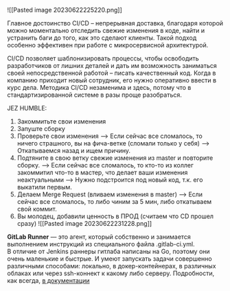 ![[Pasted image 20230622225220.png]]

Главное достоинство CI/CD – непрерывная доставка, благодаря которой можно моментально отследить свежие изменения в коде, найти и устранить баги до того, как это сделают клиенты. Такой подход особенно эффективен при работе с микросервисной архитектурой.

CI/CD позволяет шаблонизировать процессы, чтобы освободить разработчиков от лишних деталей и дать им возможность заниматься своей непосредственной работой – писать качественный код. Когда в компанию приходит новый сотрудник, его нужно оперативно ввести в курс дела. Методика CI/CD незаменима и здесь, потому что в стандартизированной системе в разы проще разобраться.

JEZ HUMBLE:
1. Закоммитьте свои изменения
2. Запуште сборку
3. Проверьте свои изменения --> Если сейчас все сломалось, то ничего страшного, вы на фича-ветке (сломали только у себя) --> Откатываемся назад и ищем причину.
4. Подтяните в свою ветку свежие изменения из master и повторите сборку. --> Если сейчас все сломалось, то кто-то из коллег закоммитил что-то в мастер, что делает ваши изменения неактуальными --> Нужно подстроится под новый код, т.к. его выкатили первым.
5. Делаем Merge Request (вливаем изменения в master) --> Если сейчас все сломалось, то либо чиним за 5 мин, либо откатываем свой коммит.
6. Вы молодец, добавили ценность в ПРОД (считаем что CD прошел сразу)
![[Pasted image 20230622231228.png]]

**GitLab Runner** — это агент, который собственно и занимается выполнением инструкций из специального файла .gitlab-ci.yml.  
В отличие от Jenkins раннеры гитлаба написаны на Go, поэтому они очень маленькие и быстрые. И умеют запускать задачи совершенно различными способами: локально, в докер-контейнерах, в различных облаках или через ssh-коннект к какому либо серверу. Подробности, как всегда, [в документации](https://gitlab.com/gitlab-org/gitlab-ci-multi-runner)